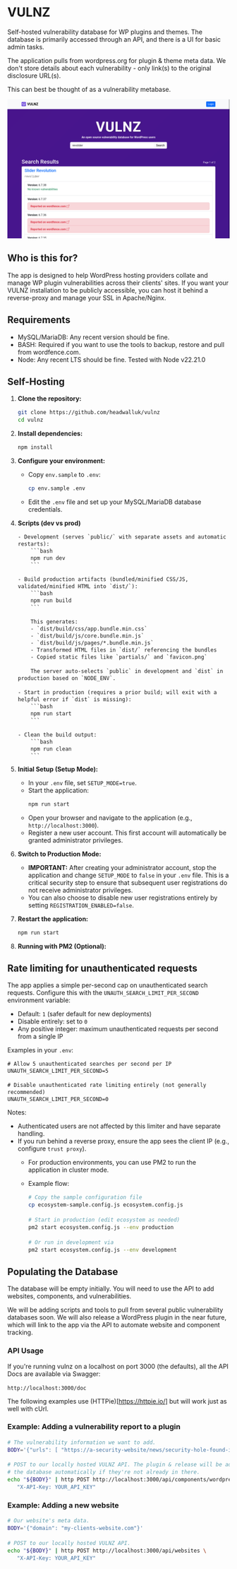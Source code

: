 # VULNZ

Self-hosted vulnerability database for WP plugins and themes. The database is primarily accessed through an API, and there is a UI for basic admin tasks.

The application pulls from wordpress.org for plugin & theme meta data. We don't store details about each vulnerability - only link(s) to the original disclosure URL(s).

This can best be thought of as a vulnerability metabase.

![VULNZ search results](assets/v1.0.0/vulnz-search-results.png 'VULNZ search results')

## Who is this for?

The app is designed to help WordPress hosting providers collate and manage WP plugin vulnerabilities across their clients' sites. If you want your VULNZ installation to be publicly accessible, you can host it behind a reverse-proxy and manage your SSL in Apache/Nginx.

## Requirements

- MySQL/MariaDB: Any recent version should be fine.
- BASH: Required if you want to use the tools to backup, restore and pull from wordfence.com.
- Node: Any recent LTS should be fine. Tested with Node v22.21.0

## Self-Hosting

1.  **Clone the repository:**

    ```bash
    git clone https://github.com/headwalluk/vulnz
    cd vulnz
    ```

2.  **Install dependencies:**

    ```bash
    npm install
    ```

3.  **Configure your environment:**
    - Copy `env.sample` to `.env`:
      ```bash
      cp env.sample .env
      ```
    - Edit the `.env` file and set up your MySQL/MariaDB database credentials.

4.  **Scripts (dev vs prod)**

        - Development (serves `public/` with separate assets and automatic restarts):
            ```bash
            npm run dev
            ```

        - Build production artifacts (bundled/minified CSS/JS, validated/minified HTML into `dist/`):
            ```bash
            npm run build
            ```

            This generates:
            - `dist/build/css/app.bundle.min.css`
            - `dist/build/js/core.bundle.min.js`
            - `dist/build/js/pages/*.bundle.min.js`
            - Transformed HTML files in `dist/` referencing the bundles
            - Copied static files like `partials/` and `favicon.png`

            The server auto-selects `public` in development and `dist` in production based on `NODE_ENV`.

        - Start in production (requires a prior build; will exit with a helpful error if `dist` is missing):
            ```bash
            npm run start
            ```

        - Clean the build output:
            ```bash
            npm run clean
            ```

5.  **Initial Setup (Setup Mode):**
    - In your `.env` file, set `SETUP_MODE=true`.
    - Start the application:
      ```bash
      npm run start
      ```
    - Open your browser and navigate to the application (e.g., `http://localhost:3000`).
    - Register a new user account. This first account will automatically be granted administrator privileges.

6.  **Switch to Production Mode:**
    - **IMPORTANT:** After creating your administrator account, stop the application and change `SETUP_MODE` to `false` in your `.env` file. This is a critical security step to ensure that subsequent user registrations do not receive administrator privileges.
    - You can also choose to disable new user registrations entirely by setting `REGISTRATION_ENABLED=false`.

7.  **Restart the application:**

    ```bash
    npm run start
    ```

8.  **Running with PM2 (Optional):**

## Rate limiting for unauthenticated requests

The app applies a simple per-second cap on unauthenticated search requests. Configure this with the `UNAUTH_SEARCH_LIMIT_PER_SECOND` environment variable:

- Default: `1` (safer default for new deployments)
- Disable entirely: set to `0`
- Any positive integer: maximum unauthenticated requests per second from a single IP

Examples in your `.env`:

```
# Allow 5 unauthenticated searches per second per IP
UNAUTH_SEARCH_LIMIT_PER_SECOND=5

# Disable unauthenticated rate limiting entirely (not generally recommended)
UNAUTH_SEARCH_LIMIT_PER_SECOND=0
```

Notes:

- Authenticated users are not affected by this limiter and have separate handling.
- If you run behind a reverse proxy, ensure the app sees the client IP (e.g., configure `trust proxy`).
  - For production environments, you can use PM2 to run the application in cluster mode.
  - Example flow:

    ```bash
    # Copy the sample configuration file
    cp ecosystem-sample.config.js ecosystem.config.js

    # Start in production (edit ecosystem as needed)
    pm2 start ecosystem.config.js --env production

    # Or run in development via
    pm2 start ecosystem.config.js --env development
    ```

## Populating the Database

The database will be empty initially. You will need to use the API to add websites, components, and vulnerabilities.

We will be adding scripts and tools to pull from several public vulnerability databases soon. We will also release a WordPress plugin in the near future, which will link to the app via the API to automate website and component tracking.

### API Usage

If you're running vulnz on a localhost on port 3000 (the defaults), all the API Docs are available via Swagger:

`http://localhost:3000/doc`

The following examples use (HTTPie)[https://httpie.io/] but will work just as well with cUrl.

### Example: Adding a vulnerability report to a plugin

```bash
# The vulnerability information we want to add.
BODY='{"urls": [ "https://a-security-website/news/security-hole-found-in-woo-1-2-3/" ] }'

# POST to our locally hosted VULNZ API. The plugin & release will be added to
# the database automatically if they're not already in there.
echo "${BODY}" | http POST http://localhost:3000/api/components/wordpress-plugin/woocommerce/1.2.3 \
   "X-API-Key: YOUR_API_KEY"
```

### Example: Adding a new website

```bash
# Our website's meta data.
BODY='{"domain": "my-clients-website.com"}'

# POST to our locally hosted VULNZ API.
echo "${BODY}" | http POST http://localhost:3000/api/websites \
   "X-API-Key: YOUR_API_KEY"
```
